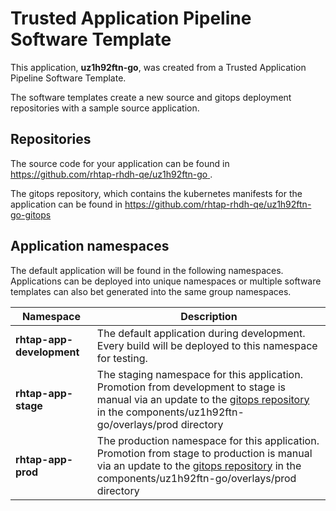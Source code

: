 # Trusted Application Pipeline Software Template

This application, **uz1h92ftn-go**, was created from a Trusted Application Pipeline Software Template.

The software templates create a new source and gitops deployment repositories with a sample source application. 

## Repositories

The source code for your application can be found in [https://github.com/rhtap-rhdh-qe/uz1h92ftn-go ](https://github.com/rhtap-rhdh-qe/uz1h92ftn-go ).
 
The gitops repository, which contains the kubernetes manifests for the application can be found in 
[https://github.com/rhtap-rhdh-qe/uz1h92ftn-go-gitops ](https://github.com/rhtap-rhdh-qe/uz1h92ftn-go-gitops ) 

## Application namespaces 

The default application will be found in the following namespaces. Applications can be deployed into unique namespaces or multiple software templates can also bet generated into the same group namespaces.  

|  Namespace   |  Description   |  
| -------- | -------- |   
| **rhtap-app-development** | The default application during development. Every build will be deployed to this namespace for testing. | 
| **rhtap-app-stage** | The staging namespace for this application. Promotion from development to stage is manual via an update to the [gitops repository](https://github.com/rhtap-rhdh-qe/uz1h92ftn-go-gitops ) in the components/uz1h92ftn-go/overlays/prod directory |  
| **rhtap-app-prod** | The production namespace for this application. Promotion from stage to production is manual via an update to the [gitops repository](https://github.com/rhtap-rhdh-qe/uz1h92ftn-go-gitops ) in the components/uz1h92ftn-go/overlays/prod directory | 